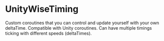 # UnityWiseTiming
Custom coroutines that you can control and update yourself with your own deltaTime. Compatible with Unity coroutines. Can have multiple timings ticking with different speeds (deltaTimes).
